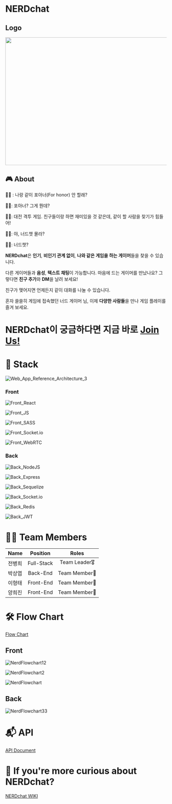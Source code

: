 # NERDchat

## Logo
<img src="https://user-images.githubusercontent.com/79839230/132945747-d75e1792-a210-4a14-92c6-5c4f67e27eea.gif" width="550" height="400" />

## 🎮 About
👦🏻 : 나랑 같이 포아너(For honor) 안 할래?

👩🏻: 포아너? 그게 뭔데?

👦🏻: 대전 격투 게임. 친구들이랑 하면 재미있을 것 같은데, 같이 할 사람을 찾기가 힘들어!

👩🏻: 야, 너드챗 몰라?

👦🏻: 너드챗?

**NERDchat**은 **인기**, **비인기 관계 없이**, **나와 같은 게임을 하는 게이머**들을 찾을 수 있습니다.

다른 게이머들과 **음성**, **텍스트 채팅**이 가능합니다. 마음에 드는 게이머를 만났나요? 그렇다면 **친구 추가**와 **DM**을 날려 보세요!

친구가 맺어지면 언제든지 같이 대화를 나눌 수 있습니다.

혼자 쓸쓸히 게임에 접속했던 너드 게이머 님, 이제 **다양한 사람들**을 만나 게임 플레이를 즐겨 보세요.

# **NERDchat이 궁금하다면 지금 바로 [Join Us!](https://nerdchat.link)**

# 👾 Stack

![Web_App_Reference_Architecture_3](https://user-images.githubusercontent.com/79839230/136819504-ca5d0090-c314-40be-82e8-3ea12cc35529.png)

### Front

![Front_React](https://img.shields.io/badge/FRONT-REACT-61DAFB?style=for-the-badge&logo=react)

![Front_JS](https://img.shields.io/badge/FRONT-JAVASCRIPT-F7DF1E?style=for-the-badge&logo=javascript)

![Front_SASS](https://img.shields.io/badge/FRONT-SASS-CC6699?style=for-the-badge&logo=Sass)

![Front_Socket.io](https://img.shields.io/badge/FRONT-Socket.io-010101?style=for-the-badge&logo=Socket.io)

![Front_WebRTC](https://img.shields.io/badge/FRONT-WebRTC-333333?style=for-the-badge&logo=WebRTC)

### Back

![Back_NodeJS](https://img.shields.io/badge/BACK-NODE.JS-339933?style=for-the-badge&logo=node.js)

![Back_Express](https://img.shields.io/badge/BACK-EXPRESS-000000?style=for-the-badge&logo=express)

![Back_Sequelize](https://img.shields.io/badge/BACK-Sequelize-52B0E7?style=for-the-badge&logo=Sequelize)

![Back_Socket.io](https://img.shields.io/badge/BACK-Socket.io-010101?style=for-the-badge&logo=Socket.io)

![Back_Redis](https://img.shields.io/badge/BACK-REDIS-DC382D?style=for-the-badge&logo=redis)

![Back_JWT](https://img.shields.io/badge/BACK-JWT-000000?style=for-the-badge&logo=JSON%20Web%20Tokens)


# 🙌🏻 Team Members

| Name     | Position | Roles     |
| :---        |    :----:   |          :---: |
| 전병희   | Full-Stack       | Team Leader🎖   |
| 박상엽   | Back-End       | Team Member🏅   |
| 이형태   | Front-End      | Team Member🏅   |
| 양희진   | Front-End      | Team Member🏅   |


# 🛠 Flow Chart

[Flow Chart](https://github.com/codestates/NERDchat/wiki/Flow-Chart)

## Front

![NerdFlowchart12](https://user-images.githubusercontent.com/78544031/135282633-7b0f1dc7-abb2-48c9-a6c6-981cf0566458.jpeg)

![NerdFlowchart2](https://user-images.githubusercontent.com/78544031/135282482-5fdff8c6-0a43-4fa5-b575-92a234e0a29b.jpeg)

![NerdFlowchart](https://user-images.githubusercontent.com/78544031/135282456-1c7fbb40-a62b-4755-b655-bd92b1701742.jpeg)

## Back

![NerdFlowchart33](https://user-images.githubusercontent.com/78544031/135283421-52fec292-11fa-4e83-a421-0a73fc5a5e20.jpeg)


# 📬 API

[API Document](https://github.com/codestates/NERDchat/wiki/API-Document)


# 💜 If you're more curious about NERDchat?

[NERDchat WIKI](https://github.com/codestates/NERDchat/wiki)

